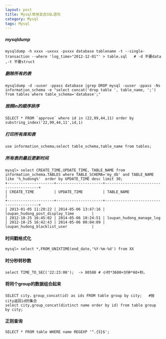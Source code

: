 ```yaml
---                                                                                                                                                                              
layout: post
title: Mysql常用变态SQL语句
category: Mysql
tags: Mysql
---
```



##### mysqldump

    mysqldump -h xxxx -uxxxx -pxxxx database tablename -t --single-transaction --where 'log_time>"2012-12-01"' > table.sql   # -d 不要data ,-t 不要struct

##### 删除所有的表

    mysqldump -d -uuser -ppass database |grep DROP mysql -uuser -ppass -Ns information_schema -e "select concat('drop table ', table_name, ';') from tables where table_schema='database';" 

##### 按照in的顺序排序

    SELECT * FROM `approve` where id in (22,99,44,11) order by substring_index('22,99,44,11',id,1)
    
##### 打印所有库和表

    use information_schema;select table_schema,table_name from tables;

##### 所有表的最后更新时间
	mysql> select CREATE_TIME,UPDATE_TIME, TABLE_NAME from information_schema.TABLES where TABLE_SCHEMA='my_db' and TABLE_NAME like '%_hudong%'  order by UPDATE_TIME desc limit 30;
    +---------------------+---------------------+----------------------------------------+
    | CREATE_TIME         | UPDATE_TIME         | TABLE_NAME                             |
    +---------------------+---------------------+----------------------------------------+
    | 2013-01-05 11:20:22 | 2014-05-06 13:47:16 | loupan_hudong_post_display_time        |
    | 2012-10-25 16:45:02 | 2014-05-06 10:24:51 | loupan_hudong_manage_log          
    | 2012-10-25 16:42:43 | 2014-05-06 00:04:09 | loupan_hudong_blacklist_user           |

#### 时间戳格式化
	mysql> select *,FROM_UNIXTIME(end_date,'%Y-%m-%d') from XX


#### 时分秒转秒数
	select TIME_TO_SEC('22:23:00');  -> 80580 # 小时*3600+分钟*60+秒。
	
#### 将同个group的数据组合起来
	
	SELECT city，group_concat(id) as ids FROM table group by city;   #按city返回id的集合
	select city,group_concat(distinct name order by id) from table group by city;  

#### 正则查询
	SELECT * FROM table WHERE name REGEXP '^.{5}$'; 


